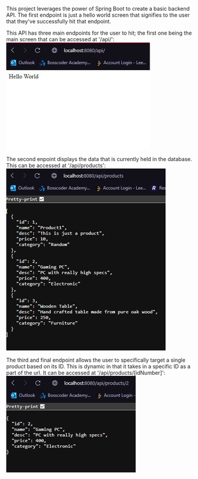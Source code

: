 This project leverages the power of Spring Boot to create a basic backend API. The first endpoint is just a hello world screen that signifies to the user that they've successfully hit that endpoint.

This API has three main endpoints for the user to hit; the first one being the main screen that can be accessed at '/api/':   
![Api Basic Screen image](./images/apiScreen.JPG)

The second enpoint displays the data that is currently held in the database. This can be accessed at '/api/products':  
![Products list](./images/productsScreen.JPG)

The third and final endpoint allows the user to specifically target a single product based on its ID. This is dynamic in that it takes in a specific ID as a part of the url. It can be accessed at '/api/products/[idNumber]':  
![Individual Product](./images/productIDScreen.JPG)

